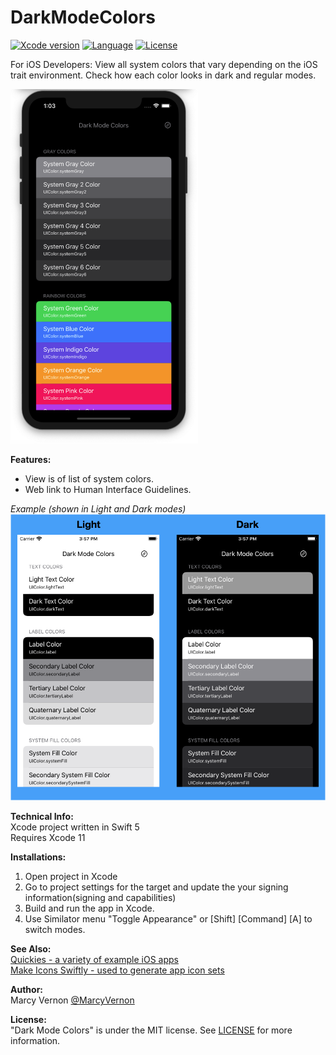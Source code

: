 # DarkModeColors

[![Xcode version](https://img.shields.io/badge/xcode-11%20-brightgreen)](https://developer.apple.com/xcode/)
[![Language](https://img.shields.io/badge/swift-5.0-orange.svg)](https://developer.apple.com/swift)
[![License](https://img.shields.io/badge/license-MIT-blue.svg?style=flat)](http://mit-license.org)

For iOS Developers: View all system colors that vary depending on the iOS trait environment. Check how each color looks in dark and regular modes. 


<img src="GitHub-Images/ScreenShot.png" width="300">

**Features:** 
- View is of list of system colors.
- Web link to Human Interface Guidelines.

*Example  (shown in Light and Dark modes)* \
<img src="GitHub-Images/LightDark.png" width="600">

**Technical Info:** \
Xcode project written in Swift 5\
Requires Xcode 11

**Installations:**
1. Open project in Xcode
2. Go to project settings for the target and update the your signing information(signing and capabilities)
3. Build and run the app in Xcode. 
4. Use Similator menu "Toggle Appearance" or [Shift] [Command] [A] to switch modes. 

**See Also:** \
[Quickies - a variety of example iOS apps](https://github.com/PepperoniJoe/Quickies)\
 [Make Icons Swiftly - used to generate app icon sets
 ](https://github.com/PepperoniJoe/Make-Icons-Swiftly)

**Author:** \
Marcy Vernon [@MarcyVernon](https://twitter.com/MarcyVernon)

**License:** \
"Dark Mode Colors" is under the MIT license. See [LICENSE](/LICENSE) for more information.
